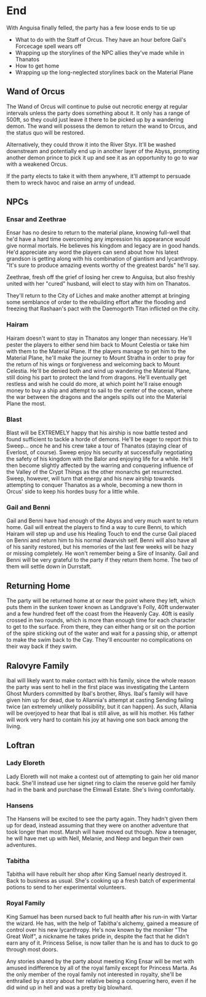 # End
With Anguisa finally felled, the party has a few loose ends to tie up
* What to do with the Staff of Orcus. They have an hour before Gail's Forcecage spell wears off
* Wrapping up the storylines of the NPC allies they've made while in Thanatos
* How to get home
* Wrapping up the long-neglected storylines back on the Material Plane


## Wand of Orcus
The Wand of Orcus will continue to pulse out necrotic energy at regular intervals unless the party does something about it. It only has a range of 500ft, so they could just leave it there to be picked up by a wandering demon. The wand will possess the demon to return the wand to Orcus, and the status quo will be restored.

Alternatively, they could throw it into the River Styx. It'll be washed downstream and potentially end up in another layer of the Abyss, prompting another demon prince to pick it up and see it as an opportunity to go to war with a weakened Orcus.

If the party elects to take it with them anywhere, it'll attempt to persuade them to wreck havoc and raise an army of undead.


## NPCs

### Ensar and Zeethrae
Ensar has no desire to return to the material plane, knowing full-well that he'd have a hard time overcoming any impression his appearance would give normal mortals. He believes his kingdom and legacy are in good hands. He'd appreciate any word the players can send about how his latest grandson is getting along with his combination of giantism and lycanthropy. "It's sure to produce amazing events worthy of the greatest bards" he'll say.

Zeethrae, fresh off the grief of losing her crew to Anguisa, but also freshly united with her "cured" husband, will elect to stay with him on Thanatos.

They'll return to the City of Liches and make another attempt at bringing some semblance of order to the rebuilding effort after the flooding and freezing that Rashaan's pact with the Daemogorth Titan inflicted on the city.

### Hairam
Hairam doesn't want to stay in Thanatos any longer than necessary. He'll pester the players to either send him back to Mount Celestia or take him with them to the Material Plane. If the players manage to get him to the Material Plane, he'll make the journey to Mount Stratha in order to pray for the return of his wings or forgiveness and welcoming back to Mount Celestia. He'll be denied both and wind up wandering the Material Plane, still doing his part to protect the land from dragons. He'll eventually get restless and wish he could do more, at which point he'll raise enough money to buy a ship and attempt to sail to the center of the ocean, where the war between the dragons and the angels spills out into the Material Plane the most.

### Blast
Blast will be EXTREMELY happy that his airship is now battle tested and found sufficient to tackle a horde of demons. He'll be eager to report this to Sweep... once he and his crew take a tour of Thanatos (staying clear of Everlost, of course). Sweep enjoy his security at successfully negotiating the safety of his kingdom with the Balor and enjoying life for a while. He'll then become slightly affected by the warring and conquering influence of the Valley of the Crypt Things as the other monarchs get resurrected. Sweep, however, will turn that energy and his new airship towards attempting to conquer Thanatos as a whole, becoming a new thorn in Orcus' side to keep his hordes busy for a little while.

### Gail and Benni
Gail and Benni have had enough of the Abyss and very much want to return home. Gail will entreat the players to find a way to cure Benni, to which Hairam will step up and use his Healing Touch to end the curse Gail placed on Benni and return him to his normal dwarvish self. Benni will also have all of his sanity restored, but his memories of the last few weeks will be hazy or missing completely. He won't remember being a Sire of Insanity. Gail and Benni will be very grateful to the party if they return them home. The two of them will settle down in Durrstaft.


## Returning Home
The party will be returned home at or near the point where they left, which puts them in the sunken tower known as Landgrave's Folly, 40ft underwater and a few hundred feet off the coast from the Heavenly Cay. 40ft is easily crossed in two rounds, which is more than enough time for each character to get to the surface. From there, they can either hang or sit on the portion of the spire sticking out of the water and wait for a passing ship, or attempt to make the swim back to the Cay. They'll encounter no complications on their way back if they swim.

## Ralovyre Family
Ibal will likely want to make contact with his family, since the whole reason the party was sent to hell in the first place was investigating the Lantern Ghost Murders committed by Ibal's brother, Rhys. Ibal's family will have given him up for dead, due to Allannia's attempt at casting Sending failing twice (an extremely unlikely possibility, but it can happen). As such, Allania will be overjoyed to hear that Ibal is still alive, as will his mother. His father will work very hard to contain his joy at having one son back among the living.

## Loftran

### Lady Eloreth
Lady Eloreth will not make a contest out of attempting to gain her old manor back. She'll instead use her signet ring to claim the reserve gold her family had in the bank and purchase the Elmwall Estate. She's living comfortably.

### Hansens
The Hansens will be excited to see the party again. They hadn't given them up for dead, instead assuming that they were on another adventure that took longer than most. Marsh will have moved out though. Now a teenager, he will have met up with Nell, Melanie, and Neep and begun their own adventures.

### Tabitha
Tabitha will have rebuilt her shop after King Samuel nearly destroyed it. Back to business as usual. She's cooking up a fresh batch of experimental potions to send to her experimental volunteers.

### Royal Family
King Samuel has been nursed back to full health after his run-in with Vartar the wizard. He has, with the help of Tabitha's alchemy, gained a measure of control over his new lycanthropy. He's now known by the moniker "The Great Wolf", a nickname he takes pride in, despite the fact that he didn't earn any of it. Princess Selise, is now taller than he is and has to duck to go through most doors.

Any stories shared by the party about meeting King Ensar will be met with amused indifference by all of the royal family except for Princess Marta. As the only member of the royal family not interested in royalty, she'll be enthralled by a story about her relative being a conquering hero, even if he did wind up in hell and was a pretty big blowhard.
